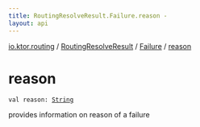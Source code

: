 ```yaml
---
title: RoutingResolveResult.Failure.reason - 
layout: api
---
```


<div class='api-docs-breadcrumbs'><a href="../../index.html">io.ktor.routing</a> / <a href="../index.html">RoutingResolveResult</a> / <a href="index.html">Failure</a> / <a href="./reason.html">reason</a></div>

# reason

<div class="signature"><code><span class="keyword">val </span><span class="identifier">reason</span><span class="symbol">: </span><a href="https://kotlinlang.org/api/latest/jvm/stdlib/kotlin/-string/index.html"><span class="identifier">String</span></a></code></div>

provides information on reason of a failure

